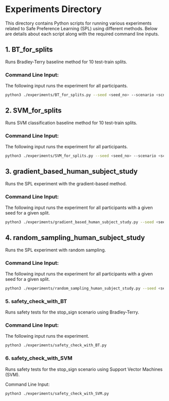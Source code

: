 # Experiments Directory

This directory contains Python scripts for running various experiments related to Safe Preference Learning (SPL) using different methods. Below are details about each script along with the required command line inputs.

## 1. BT_for_splits

Runs Bradley-Terry baseline method for 10 test-train splits.

### Command Line Input:
The following input runs the experiment for all participants.

```bash
python3 ./experiments/BT_for_splits.py --seed <seed_no> --scenario <scn> --all_participants
```

## 2. SVM_for_splits

Runs SVM classification baseline method for 10 test-train splits.

### Command Line Input:
The following input runs the experiment for all participants.

```bash
python3 ./experiments/SVM_for_splits.py --seed <seed_no> --scenario <scn> --all_participants
```

## 3. gradient_based_human_subject_study

Runs the SPL experiment with the gradient-based method.

### Command Line Input:
The following input runs the experiment for all participants with a given seed for a given split.

```bash
python3 ./experiments/gradient_based_human_subject_study.py --seed <seed_no> --scenario <scenario> --split <split> --all_participants
```

## 4. random_sampling_human_subject_study

Runs the SPL experiment with random sampling.

### Command Line Input:
The following input runs the experiment for all participants with a given seed for a given split.
```bash
python3 ./experiments/random_sampling_human_subject_study.py --seed <seed_no> --scenario <scenario> --split <split> --all_participants
```

### 5. safety_check_with_BT

Runs safety tests for the stop_sign scenario using Bradley-Terry.

### Command Line Input:
The following input runs the experiment.
```bash
python3 ./experiments/safety_check_with_BT.py
```

### 6. safety_check_with_SVM

Runs safety tests for the stop_sign scenario using Support Vector Machines (SVM).

Command Line Input:
```bash
python3 ./experiments/safety_check_with_SVM.py
```
